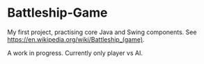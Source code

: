 # Battleship-Game

My first project, practising core Java and Swing components. See https://en.wikipedia.org/wiki/Battleship_(game).

A work in progress. Currently only player vs AI.
